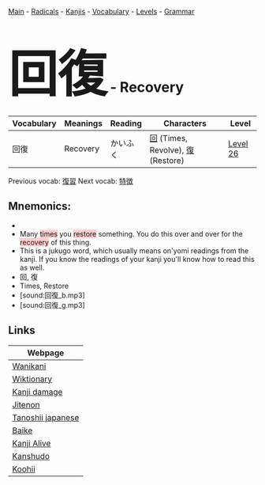 <style> bigfont {font-size: 100px}</style>
[Main](../README.md) -
[Radicals](../radicals.md) -
[Kanjis](../kanjis.md) -
[Vocabulary](../vocabulary.md) -
[Levels](../levels.md) -
[Grammar](../grammar.md)
# <bigfont> 回復</bigfont> - Recovery 

| Vocabulary | Meanings | Reading | Characters | Level |
| --- | --- | --- | --- | --- |
| 回復 | Recovery | かいふく |  [回](../kanjis/回.md) (Times, Revolve), [復](../kanjis/復.md) (Restore) | [Level 26](../levels/wk_level26.md) |

Previous vocab: [復習](復習.md) Next vocab: [特徴](特徴.md) 

## Mnemonics:

* 
* Many <span style="background-color:#ffcccb"> times</span> you <span style="background-color:#ffcccb"> restore</span> something. You do this over and over for the <span style="background-color:#ffcccb"> recovery</span> of this thing.
* This is a jukugo word, which usually means on'yomi readings from the kanji. If you know the readings of your kanji you'll know how to read this as well.
* 回, 復
* Times, Restore
* [sound:回復_b.mp3]
* [sound:回復_g.mp3]


## Links 

| Webpage |
| --- |
| [Wanikani          ](https://www.wanikani.com/kanji/回復) |
| [Wiktionary        ](https://en.wiktionary.org/wiki/回復) |
| [Kanji damage      ](http://www.kanjidamage.com/kanji/search?utf8=✓&q=回復) |
| [Jitenon           ](https://jitenon.com/kanji/回復) |
| [Tanoshii japanese ](https://www.tanoshiijapanese.com/dictionary/kanji.cfm?k=回復) |
| [Baike             ](https://baike.baidu.com/item/回復) |
| [Kanji Alive       ](https://app.kanjialive.com/回復) |
| [Kanshudo          ](https://www.kanshudo.com/searchmn?q=回復) |
| [Koohii            ](https://kanji.koohii.com/study/kanji/回復) |
